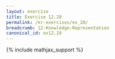```yaml
---
layout: exercise
title: Exercise 12.28
permalink: /kr-exercises/ex_28/
breadcrumb: 12-Knowledge-Representation
canonical_id: ex12.28
---
```


{% include mathjax_support %}
